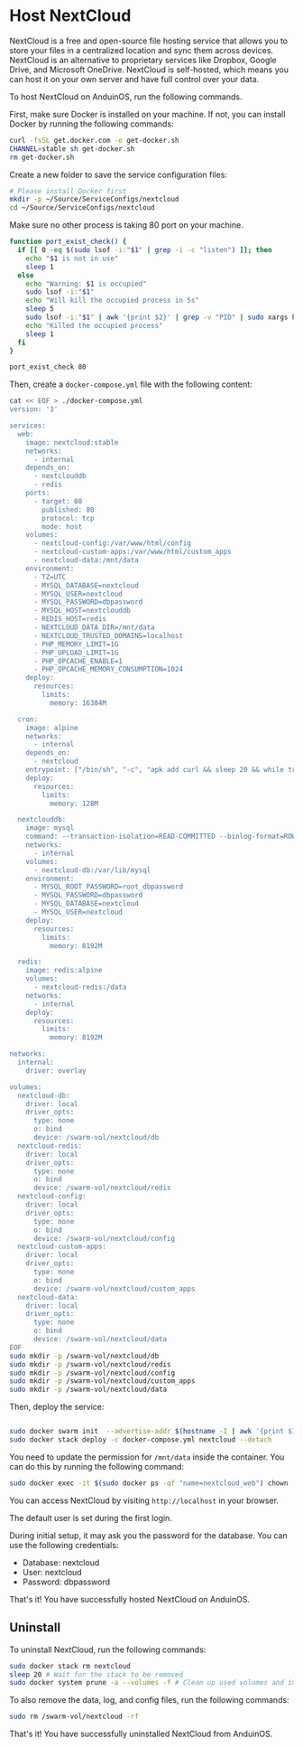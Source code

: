 # Host NextCloud

NextCloud is a free and open-source file hosting service that allows you to store your files in a centralized location and sync them across devices. NextCloud is an alternative to proprietary services like Dropbox, Google Drive, and Microsoft OneDrive. NextCloud is self-hosted, which means you can host it on your own server and have full control over your data.

To host NextCloud on AnduinOS, run the following commands.

First, make sure Docker is installed on your machine. If not, you can install Docker by running the following commands:

```bash
curl -fsSL get.docker.com -o get-docker.sh
CHANNEL=stable sh get-docker.sh
rm get-docker.sh
```

Create a new folder to save the service configuration files:

```bash
# Please install Docker first
mkdir -p ~/Source/ServiceConfigs/nextcloud
cd ~/Source/ServiceConfigs/nextcloud
```

Make sure no other process is taking 80 port on your machine.

```bash
function port_exist_check() {
  if [[ 0 -eq $(sudo lsof -i:"$1" | grep -i -c "listen") ]]; then
    echo "$1 is not in use"
    sleep 1
  else
    echo "Warning: $1 is occupied"
    sudo lsof -i:"$1"
    echo "Will kill the occupied process in 5s"
    sleep 5
    sudo lsof -i:"$1" | awk '{print $2}' | grep -v "PID" | sudo xargs kill -9
    echo "Killed the occupied process"
    sleep 1
  fi
}

port_exist_check 80
```

Then, create a `docker-compose.yml` file with the following content:

```bash
cat << EOF > ./docker-compose.yml
version: '3'

services:
  web:
    image: nextcloud:stable
    networks: 
      - internal
    depends_on:
      - nextclouddb
      - redis
    ports:
      - target: 80
        published: 80
        protocol: tcp
        mode: host
    volumes:
      - nextcloud-config:/var/www/html/config
      - nextcloud-custom-apps:/var/www/html/custom_apps
      - nextcloud-data:/mnt/data
    environment:
      - TZ=UTC
      - MYSQL_DATABASE=nextcloud
      - MYSQL_USER=nextcloud
      - MYSQL_PASSWORD=dbpassword
      - MYSQL_HOST=nextclouddb
      - REDIS_HOST=redis
      - NEXTCLOUD_DATA_DIR=/mnt/data
      - NEXTCLOUD_TRUSTED_DOMAINS=localhost
      - PHP_MEMORY_LIMIT=1G
      - PHP_UPLOAD_LIMIT=1G
      - PHP_OPCACHE_ENABLE=1
      - PHP_OPCACHE_MEMORY_CONSUMPTION=1024
    deploy:
      resources:
        limits:
          memory: 16384M

  cron:
    image: alpine
    networks: 
      - internal
    depends_on:
      - nextcloud
    entrypoint: ["/bin/sh", "-c", "apk add curl && sleep 20 && while true; do sleep 300; curl -s https://web/cron.php; done"]
    deploy:
      resources:
        limits:
          memory: 128M

  nextclouddb:
    image: mysql
    command: --transaction-isolation=READ-COMMITTED --binlog-format=ROW
    networks: 
      - internal
    volumes:
      - nextcloud-db:/var/lib/mysql
    environment:
      - MYSQL_ROOT_PASSWORD=root_dbpassword
      - MYSQL_PASSWORD=dbpassword
      - MYSQL_DATABASE=nextcloud
      - MYSQL_USER=nextcloud
    deploy:
      resources:
        limits:
          memory: 8192M

  redis:
    image: redis:alpine
    volumes:
      - nextcloud-redis:/data
    networks: 
      - internal
    deploy:
      resources:
        limits:
          memory: 8192M

networks:
  internal:
    driver: overlay

volumes:
  nextcloud-db:
    driver: local
    driver_opts:
      type: none
      o: bind
      device: /swarm-vol/nextcloud/db
  nextcloud-redis:
    driver: local
    driver_opts:
      type: none
      o: bind
      device: /swarm-vol/nextcloud/redis
  nextcloud-config:
    driver: local
    driver_opts:
      type: none
      o: bind
      device: /swarm-vol/nextcloud/config
  nextcloud-custom-apps:
    driver: local
    driver_opts:
      type: none
      o: bind
      device: /swarm-vol/nextcloud/custom_apps
  nextcloud-data:
    driver: local
    driver_opts:
      type: none
      o: bind
      device: /swarm-vol/nextcloud/data
EOF
sudo mkdir -p /swarm-vol/nextcloud/db
sudo mkdir -p /swarm-vol/nextcloud/redis
sudo mkdir -p /swarm-vol/nextcloud/config
sudo mkdir -p /swarm-vol/nextcloud/custom_apps
sudo mkdir -p /swarm-vol/nextcloud/data
```

Then, deploy the service:

```bash

sudo docker swarm init  --advertise-addr $(hostname -I | awk '{print $1}')
sudo docker stack deploy -c docker-compose.yml nextcloud --detach
```

You need to update the permission for `/mnt/data` inside the container. You can do this by running the following command:

```bash
sudo docker exec -it $(sudo docker ps -qf "name=nextcloud_web") chown -R www-data:www-data /mnt/data
```

You can access NextCloud by visiting `http://localhost` in your browser.

The default user is set during the first login.

During initial setup, it may ask you the password for the database. You can use the following credentials:

* Database: nextcloud
* User: nextcloud
* Password: dbpassword

That's it! You have successfully hosted NextCloud on AnduinOS.

## Uninstall

To uninstall NextCloud, run the following commands:

```bash
sudo docker stack rm nextcloud
sleep 20 # Wait for the stack to be removed
sudo docker system prune -a --volumes -f # Clean up used volumes and images
```

To also remove the data, log, and config files, run the following commands:

```bash
sudo rm /swarm-vol/nextcloud -rf
```

That's it! You have successfully uninstalled NextCloud from AnduinOS.
